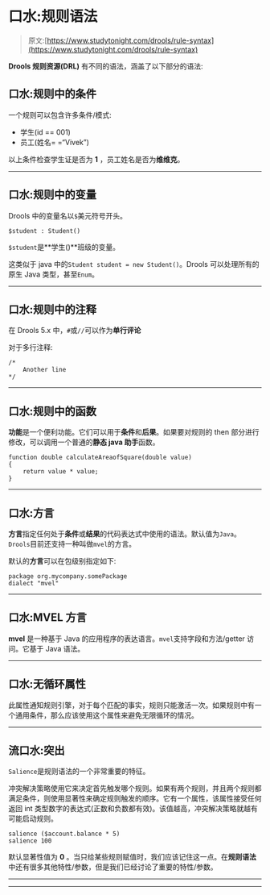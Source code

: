 # 口水:规则语法

> 原文:[https://www.studytonight.com/drools/rule-syntax](https://www.studytonight.com/drools/rule-syntax)

**Drools 规则资源(DRL)** 有不同的语法，涵盖了以下部分的语法:

## 口水:规则中的条件

一个规则可以包含许多条件/模式:

*   学生(id == 001)
*   员工(姓名= =“Vivek”)

以上条件检查学生证是否为 **1** ，员工姓名是否为**维维克**。

* * *

## 口水:规则中的变量

Drools 中的变量名以`$`美元符号开头。

```
$student : Student()
```

`$student`是**学生()**班级的变量。

这类似于 java 中的`Student student = new Student()`。Drools 可以处理所有的原生 Java 类型，甚至`Enum`。

* * *

## 口水:规则中的注释

在 Drools 5.x 中，`#`或`//`可以作为**单行评论**

对于多行注释:

```
/* 
	Another line 
*/

```

* * *

## 口水:规则中的函数

**功能**是一个便利功能。它们可以用于**条件**和**后果**。如果要对规则的 then 部分进行修改，可以调用一个普通的**静态 java 助手**函数。

```
function double calculateAreaofSquare(double value) 
{ 
    return value * value; 
}

```

* * *

## 口水:方言

**方言**指定任何处于**条件**或**结果**的代码表达式中使用的语法。默认值为`Java`。`Drools`目前还支持一种叫做`mvel`的方言。

默认的**方言**可以在包级别指定如下:

```
package org.mycompany.somePackage
dialect "mvel"

```

* * *

## 口水:MVEL 方言

**mvel** 是一种基于 Java 的应用程序的表达语言。`mvel`支持字段和方法/getter 访问。它基于 Java 语法。

* * *

## 口水:无循环属性

此属性通知规则引擎，对于每个匹配的事实，规则只能激活一次。如果规则中有一个通用条件，那么应该使用这个属性来避免无限循环的情况。

* * *

## 流口水:突出

`Salience`是规则语法的一个非常重要的特征。

冲突解决策略使用它来决定首先触发哪个规则。如果有两个规则，并且两个规则都满足条件，则使用显著性来确定规则触发的顺序。它有一个属性，该属性接受任何返回 int 类型数字的表达式(正数和负数都有效)。该值越高，冲突解决策略就越有可能启动规则。

```
salience ($account.balance * 5)
salience 100
```

默认显著性值为 **0** 。当只给某些规则赋值时，我们应该记住这一点。在**规则语法**中还有很多其他特性/参数，但是我们已经讨论了重要的特性/参数。

* * *

* * *